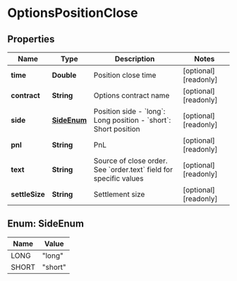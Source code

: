 
# OptionsPositionClose

## Properties

Name | Type | Description | Notes
------------ | ------------- | ------------- | -------------
**time** | **Double** | Position close time |  [optional] [readonly]
**contract** | **String** | Options contract name |  [optional] [readonly]
**side** | [**SideEnum**](#SideEnum) | Position side  - &#x60;long&#x60;: Long position - &#x60;short&#x60;: Short position |  [optional] [readonly]
**pnl** | **String** | PnL |  [optional] [readonly]
**text** | **String** | Source of close order. See &#x60;order.text&#x60; field for specific values |  [optional] [readonly]
**settleSize** | **String** | Settlement size |  [optional] [readonly]

## Enum: SideEnum

Name | Value
---- | -----
LONG | &quot;long&quot;
SHORT | &quot;short&quot;

